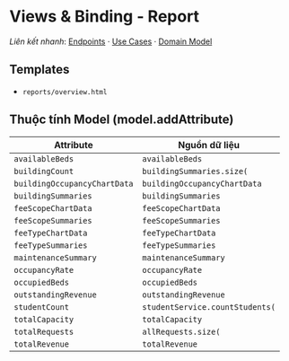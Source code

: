 # Views & Binding - Report

*Liên kết nhanh*: [Endpoints](../../APIs/Report/Endpoints.md) · [Use Cases](UseCases.md) · [Domain Model](DomainModel.mmd)

## Templates

- `reports/overview.html`

## Thuộc tính Model (model.addAttribute)

| Attribute | Nguồn dữ liệu |
| --- | --- |
| `availableBeds` | `availableBeds` |
| `buildingCount` | `buildingSummaries.size(` |
| `buildingOccupancyChartData` | `buildingOccupancyChartData` |
| `buildingSummaries` | `buildingSummaries` |
| `feeScopeChartData` | `feeScopeChartData` |
| `feeScopeSummaries` | `feeScopeSummaries` |
| `feeTypeChartData` | `feeTypeChartData` |
| `feeTypeSummaries` | `feeTypeSummaries` |
| `maintenanceSummary` | `maintenanceSummary` |
| `occupancyRate` | `occupancyRate` |
| `occupiedBeds` | `occupiedBeds` |
| `outstandingRevenue` | `outstandingRevenue` |
| `studentCount` | `studentService.countStudents(` |
| `totalCapacity` | `totalCapacity` |
| `totalRequests` | `allRequests.size(` |
| `totalRevenue` | `totalRevenue` |
